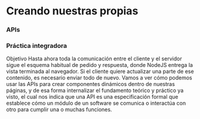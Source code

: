 #   Creando nuestras propias

### APIs

   ### Práctica integradora
Objetivo
Hasta ahora toda la comunicación entre el cliente y el servidor sigue el esquema habitual
de pedido y respuesta, donde NodeJS entrega la vista terminada al navegador. Si el cliente
quiere actualizar una parte de ese contenido, es necesario enviar todo de nuevo.
Vamos a ver cómo podemos usar las APIs para crear componentes dinámicos dentro de
nuestras páginas, y de esa forma internalizar el fundamento teórico y práctico ya visto, el
cual nos indica que una API es una especificación formal que establece cómo un módulo
de un software se comunica o interactúa con otro para cumplir una o muchas
funciones.